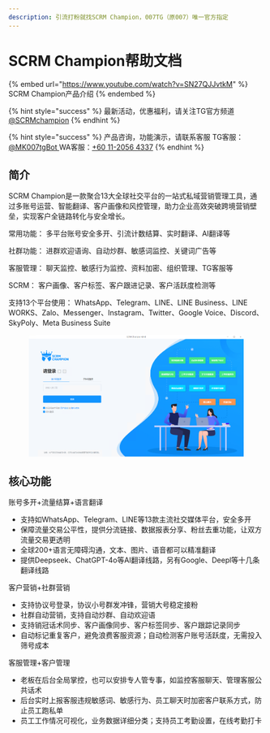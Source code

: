 ```yaml
---
description: 引流打粉就找SCRM Champion，007TG（原007）唯一官方指定
---
```


# SCRM Champion帮助文档

{% embed url="https://www.youtube.com/watch?v=SN27QJJvtkM" %}
SCRM Champion产品介绍
{% endembed %}

{% hint style="success" %}
最新活动，优惠福利，请关注TG官方频道 [@SCRMchampion](https://t.me/SCRMchampion)
{% endhint %}

{% hint style="success" %}
产品咨询，功能演示，请联系客服  TG客服：[@MK007tgBot ](https://007tg.com/ccs/champion_oth) WA客服：[+60 11-2056 4337](https://007tg.com/ccs/champion_evtwa)
{% endhint %}

## 简介

SCRM Champion是一款聚合13大全球社交平台的一站式私域营销管理工具，通过多账号运营、智能翻译、客户画像和风控管理，助力企业高效突破跨境营销壁垒，实现客户全链路转化与安全增长。

常用功能： 多平台账号安全多开、引流计数结算、实时翻译、AI翻译等

社群功能： 进群欢迎语询、自动炒群、敏感词监控、关键词广告等

客服管理： 聊天监控、敏感行为监控、资料加密、组织管理、TG客服等

SCRM：    客户画像、客户标签、客户跟进记录、客户活跃度检测等

支持13个平台使用： WhatsApp、Telegram、LINE、LINE Business、LINE WORKS、Zalo、Messenger、Instagram、Twitter、Google Voice、Discord、SkyPoly、Meta Business Suite

<figure><img src=".gitbook/assets/image (17).png" alt="桌面端登录窗口，支持激活码、子账号登录"><figcaption></figcaption></figure>

## 核心功能

账号多开+流量结算+语言翻译

* 支持如WhatsApp、Telegram、LINE等13款主流社交媒体平台，安全多开
* 保障流量交易公平性，提供分流链接、数据报表分享、粉丝去重功能，让双方流量交易更透明
* 全球200+语言无障碍沟通，文本、图片、语音都可以精准翻译
* 提供Deepseek、ChatGPT-4o等AI翻译线路，另有Google、Deepl等十几条翻译线路

客户营销+社群营销

* 支持协议号登录，协议小号群发冲锋，营销大号稳定接粉
* 社群自动营销，支持自动炒群、自动欢迎语
* 支持销冠话术同步、客户画像同步、客户标签同步、客户跟踪记录同步
* 自动标记重复客户，避免浪费客服资源；自动检测客户账号活跃度，无需投入筛号成本

客服管理+客户管理

* 老板在后台全局掌控，也可以安排专人管专事，如监控客服聊天、管理客服公共话术
* 后台实时上报客服违规敏感词、敏感行为、员工聊天时加密客户联系方式，防止员工跑私单
* 员工工作情况可视化，业务数据详细分类；支持员工考勤设置，在线考勤打卡











